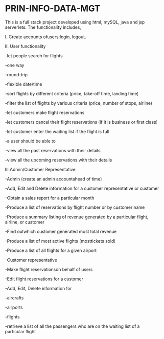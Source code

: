 # PRIN-INFO-DATA-MGT
This is a full stack project developed using html, mySQL, java and jsp serverlets.
The functionality includes,

I. Create accounts ofusers;login, logout.

II. User functionality

  -let people search for flights
  
   -one way
   
   -round-trip
   
   -flexible date/time
   
  -sort flights by different criteria (price, take-off time, landing time)
  
  -filter the list of flights by various criteria (price, number of stops, airline)
  
  -let customers make flight reservations
  
  -let customers cancel their flight reservations (if it is business or first class)
  
  -let customer enter the waiting list if the flight is full
  
  -a user should be able to
  
   -view all the past reservations with their details
    
   -view all the upcoming reservations with their details
    
III.Admin/Customer Representative

  -Admin (create an admin accountahead of time)
  
   -Add, Edit and Delete information for a customer representative or customer
   
  -Obtain a sales report for a particular month
  
  -Produce a list of reservations by flight number or by customer name 
  
  -Produce a summary listing of revenue generated by a particular flight, airline, or customer
  
  -Find outwhich customer generated most total revenue 
  
  -Produce a list of most active flights (mosttickets sold)
  
  -Produce a list of all flights for a given airport
  
  -Customer representative
  
  -Make flight reservationson behalf of users
  
  -Edit flight reservations for a customer
  
  -Add, Edit, Delete information for
  
  -aircrafts
  
  -airports
  
  -flights
  
  -retrieve a list of all the passengers who are on the waiting list of a particular flight
